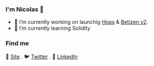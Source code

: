 ### I'm Nicolas 👋

- 🔭 I’m currently working on launchig [Hops](https://hops.uy) & [Betizen v2](https://betizen.org).
- 🌱 I’m currently learning Solidity
<!-- - 🤔 I’m looking for help with ... -->

<!--
**minimo-io/minimo-io** is a ✨ _special_ ✨ repository because its `README.md` (this file) appears on your GitHub profile.

Here are some ideas to get you started:

- 🔭 I’m currently working on ...
- 🌱 I’m currently learning ...
- 👯 I’m looking to collaborate on Web3 Development
- 🤔 I’m looking for help with ...
- 💬 Ask me about ...
- 📫 How to reach me: ...
- 😄 Pronouns: ...
- ⚡ Fun fact: ...
-->

### Find me

🚀 [Site](https://minimo.io) . 🐦 [Twitter](https://twitter.com/minimo_io) . 💼 [LinkedIn](https://www.linkedin.com/in/nicolas-erramuspe/) <br>
